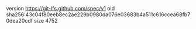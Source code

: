 version https://git-lfs.github.com/spec/v1
oid sha256:43c04f80eeb8ec2ae229b0980da076e03683b4a511c616ccea68fb70dea20cdf
size 4752
